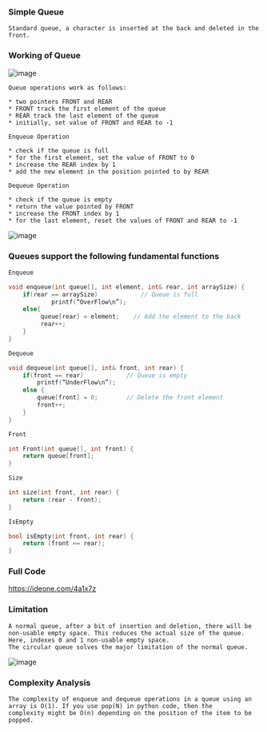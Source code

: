 ### Simple Queue

```
Standard queue, a character is inserted at the back and deleted in the front.
```
### Working of Queue

![image](https://user-images.githubusercontent.com/59710234/154790836-7a30a278-a061-42a9-a8e7-69b7044eb622.png)

```
Queue operations work as follows:

* two pointers FRONT and REAR
* FRONT track the first element of the queue
* REAR track the last element of the queue
* initially, set value of FRONT and REAR to -1

Enqueue Operation

* check if the queue is full
* for the first element, set the value of FRONT to 0
* increase the REAR index by 1
* add the new element in the position pointed to by REAR

Dequeue Operation

* check if the queue is empty
* return the value pointed by FRONT
* increase the FRONT index by 1
* for the last element, reset the values of FRONT and REAR to -1

```
![image](https://user-images.githubusercontent.com/59710234/154790910-c835d3b4-af3c-4da1-b812-369818b5eb16.png)

### Queues support the following fundamental functions

```c++
Enqueue

void enqueue(int queue[], int element, int& rear, int arraySize) {
    if(rear == arraySize)            // Queue is full
            printf(“OverFlow\n”);
    else{
         queue[rear] = element;    // Add the element to the back
         rear++;
    }
}
```

```c++
Dequeue

void dequeue(int queue[], int& front, int rear) {
    if(front == rear)            // Queue is empty
        printf(“UnderFlow\n”);
    else {
        queue[front] = 0;        // Delete the front element
        front++;
    }
}
```
```c++
Front

int Front(int queue[], int front) {
    return queue[front];
}
```
```c++
Size

int size(int front, int rear) {
    return (rear - front);
}
```
```c++
IsEmpty

bool isEmpty(int front, int rear) {
    return (front == rear);
}
```

### Full Code

https://ideone.com/4a1x7z

### Limitation
```
A normal queue, after a bit of insertion and deletion, there will be non-usable empty space. This reduces the actual size of the queue. Here, indexes 0 and 1 non-usable empty space.
The circular queue solves the major limitation of the normal queue.
```

![image](https://user-images.githubusercontent.com/59710234/154794725-c0b26263-fd2a-4394-b043-45ce91c50cff.png)

### Complexity Analysis
```
The complexity of enqueue and dequeue operations in a queue using an array is O(1). If you use pop(N) in python code, then the 
complexity might be O(n) depending on the position of the item to be popped.
```
